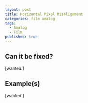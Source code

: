```yaml
---
layout: post
title: Horizontal Pixel Misalignment
categories: film analog
tags:
  - Analog
  - Film
published: true
---
```


## Can it be fixed?

[wanted!]

## Example(s)

[wanted!]
